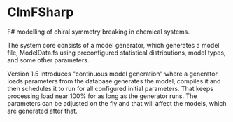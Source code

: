 # ClmFSharp
F# modelling of chiral symmetry breaking in chemical systems.

The system core consists of a model generator, which generates a model file, ModelData.fs using preconfigured statistical distributions, model types, and some other parameters. 

Version 1.5 introduces "continuous model generation" where a generator loads parameters from the database generates the model, compiles it and then schedules it to run for all configured initial parameters. That keeps processing load near 100% for as long as the generator runs. The parameters can be adjusted on the fly and that will affect the models, which are generated after that.

